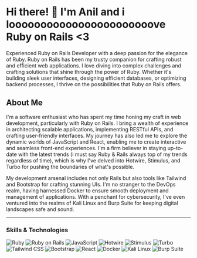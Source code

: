 # Hi there! 👋 I'm Anil and i looooooooooooooooooooooove Ruby on Rails <3

Experienced Ruby on Rails Developer with a deep passion for the elegance of Ruby. Ruby on Rails has been my trusty companion for crafting robust and efficient web applications. I love diving into complex challenges and crafting solutions that shine through the power of Ruby. Whether it's building sleek user interfaces, designing efficient databases, or optimizing backend processes, I thrive on the possibilities that Ruby on Rails offers.

## About Me

I'm a software enthusiast who has spent my time honing my craft in web development, particularly with Ruby on Rails. I bring a wealth of experience in architecting scalable applications, implementing RESTful APIs, and crafting user-friendly interfaces. My journey has also led me to explore the dynamic worlds of JavaScript and React, enabling me to create interactive and seamless front-end experiences. I'm a firm believer in staying up-to-date with the latest trends (i must say Ruby & Rails always top of my trends regardless of time), which is why I've delved into Hotwire, Stimulus, and Turbo for pushing the boundaries of what's possible.

My development arsenal includes not only Rails but also tools like Tailwind and Bootstrap for crafting stunning UIs. I'm no stranger to the DevOps realm, having harnessed Docker to ensure smooth deployment and management of applications. With a penchant for cybersecurity, I've even ventured into the realms of Kali Linux and Burp Suite for keeping digital landscapes safe and sound.

---

### Skills & Technologies

![Ruby](https://img.shields.io/badge/Ruby-%23CC342D.svg?&style=for-the-badge&logo=ruby&logoColor=white)
![Ruby on Rails](https://img.shields.io/badge/Ruby_on_Rails-%23CC0000.svg?&style=for-the-badge&logo=ruby-on-rails&logoColor=white)
![JavaScript](https://img.shields.io/badge/JavaScript-%23F7DF1E.svg?&style=for-the-badge&logo=javascript&logoColor=black)
![Hotwire](https://img.shields.io/badge/Hotwire-%23E72227.svg?&style=for-the-badge&logo=hotwire&logoColor=white)
![Stimulus](https://img.shields.io/badge/Stimulus-%23FFAB00.svg?&style=for-the-badge&logo=stimulus&logoColor=black)
![Turbo](https://img.shields.io/badge/Turbo-%23002F6C.svg?&style=for-the-badge&logo=turbo&logoColor=white)
![Tailwind CSS](https://img.shields.io/badge/Tailwind_CSS-%2338B2AC.svg?&style=for-the-badge&logo=tailwind-css&logoColor=white)
![Bootstrap](https://img.shields.io/badge/Bootstrap-%23563D7C.svg?&style=for-the-badge&logo=bootstrap&logoColor=white)
![React](https://img.shields.io/badge/React-%2361DAFB.svg?&style=for-the-badge&logo=react&logoColor=black)
![Docker](https://img.shields.io/badge/Docker-%232496ED.svg?&style=for-the-badge&logo=docker&logoColor=white)
![Kali Linux](https://img.shields.io/badge/Kali_Linux-%233F7E1A.svg?&style=for-the-badge&logo=kali-linux&logoColor=black)
![Burp Suite](https://img.shields.io/badge/Burp_Suite-%23FF6347.svg?&style=for-the-badge&logo=burp-suite&logoColor=white)

